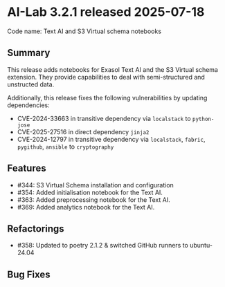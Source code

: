 # AI-Lab 3.2.1 released 2025-07-18

Code name: Text AI and S3 Virtual schema notebooks

## Summary

This release adds notebooks for Exasol Text AI and the S3 Virtual schema extension. 
They provide capabilities to deal with semi-structured and unstructed data. 

Additionally, this release fixes the following vulnerabilities by updating dependencies:
* CVE-2024-33663 in transitive dependency via `localstack` to `python-jose`
* CVE-2025-27516 in direct dependency `jinja2`
* CVE-2024-12797 in transitive dependency via `localstack`, `fabric`, `pygithub`, `ansible` to `cryptography`

## Features

* #344: S3 Virtual Schema installation and configuration
* #354: Added initialisation notebook for the Text AI.
* #363: Added preprocessing notebook for the Text AI.
* #369: Added analytics notebook for the Text AI.

## Refactorings

* #358: Updated to poetry 2.1.2 & switched GitHub runners to ubuntu-24.04

## Bug Fixes

